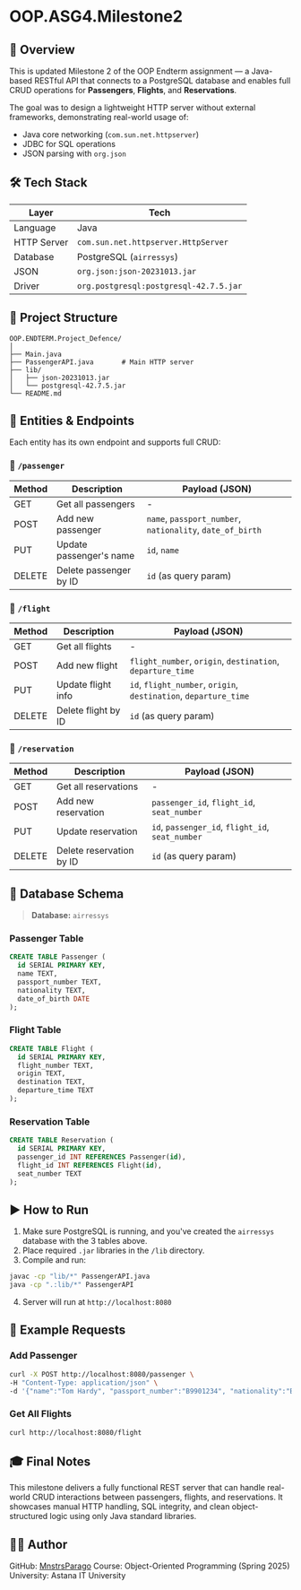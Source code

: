 # OOP.ASG4.Milestone2

## 📌 Overview

This is updated Milestone 2 of the OOP Endterm assignment — a Java-based RESTful API that connects to a PostgreSQL database and enables full CRUD operations for **Passengers**, **Flights**, and **Reservations**.

The goal was to design a lightweight HTTP server without external frameworks, demonstrating real-world usage of:
- Java core networking (`com.sun.net.httpserver`)
- JDBC for SQL operations
- JSON parsing with `org.json`

## 🛠 Tech Stack

| Layer           | Tech                              |
|----------------|-----------------------------------|
| Language        | Java                              |
| HTTP Server     | `com.sun.net.httpserver.HttpServer` |
| Database        | PostgreSQL (`airressys`)          |
| JSON            | `org.json:json-20231013.jar`      |
| Driver          | `org.postgresql:postgresql-42.7.5.jar` |

## 📂 Project Structure

```
OOP.ENDTERM.Project_Defence/
│
├── Main.java
├── PassengerAPI.java       # Main HTTP server
├── lib/
│   ├── json-20231013.jar
│   └── postgresql-42.7.5.jar
└── README.md

````

## 🧠 Entities & Endpoints

Each entity has its own endpoint and supports full CRUD:

### 🔹 `/passenger`
| Method | Description                    | Payload (JSON)                                      |
|--------|--------------------------------|-----------------------------------------------------|
| GET    | Get all passengers             | -                                                   |
| POST   | Add new passenger              | `name`, `passport_number`, `nationality`, `date_of_birth` |
| PUT    | Update passenger's name        | `id`, `name`                                        |
| DELETE | Delete passenger by ID         | `id` (as query param)                               |

### 🔹 `/flight`
| Method | Description                    | Payload (JSON)                                      |
|--------|--------------------------------|-----------------------------------------------------|
| GET    | Get all flights                | -                                                   |
| POST   | Add new flight                 | `flight_number`, `origin`, `destination`, `departure_time` |
| PUT    | Update flight info             | `id`, `flight_number`, `origin`, `destination`, `departure_time` |
| DELETE | Delete flight by ID            | `id` (as query param)                               |

### 🔹 `/reservation`
| Method | Description                    | Payload (JSON)                                      |
|--------|--------------------------------|-----------------------------------------------------|
| GET    | Get all reservations           | -                                                   |
| POST   | Add new reservation            | `passenger_id`, `flight_id`, `seat_number`          |
| PUT    | Update reservation             | `id`, `passenger_id`, `flight_id`, `seat_number`    |
| DELETE | Delete reservation by ID       | `id` (as query param)                               |

## 🧾 Database Schema

> **Database:** `airressys`

### Passenger Table
```sql
CREATE TABLE Passenger (
  id SERIAL PRIMARY KEY,
  name TEXT,
  passport_number TEXT,
  nationality TEXT,
  date_of_birth DATE
);
````

### Flight Table

```sql
CREATE TABLE Flight (
  id SERIAL PRIMARY KEY,
  flight_number TEXT,
  origin TEXT,
  destination TEXT,
  departure_time TEXT
);
```

### Reservation Table

```sql
CREATE TABLE Reservation (
  id SERIAL PRIMARY KEY,
  passenger_id INT REFERENCES Passenger(id),
  flight_id INT REFERENCES Flight(id),
  seat_number TEXT
);
```

## ▶️ How to Run

1. Make sure PostgreSQL is running, and you've created the `airressys` database with the 3 tables above.
2. Place required `.jar` libraries in the `/lib` directory.
3. Compile and run:

```bash
javac -cp "lib/*" PassengerAPI.java
java -cp ".:lib/*" PassengerAPI
```

4. Server will run at `http://localhost:8080`

## 🧪 Example Requests

### Add Passenger

```bash
curl -X POST http://localhost:8080/passenger \
-H "Content-Type: application/json" \
-d '{"name":"Tom Hardy", "passport_number":"B9901234", "nationality":"British", "date_of_birth":"1980-09-15"}'
```

### Get All Flights

```bash
curl http://localhost:8080/flight
```

## 🎓 Final Notes

This milestone delivers a fully functional REST server that can handle real-world CRUD interactions between passengers, flights, and reservations.
It showcases manual HTTP handling, SQL integrity, and clean object-structured logic using only Java standard libraries.

## 🧑‍💻 Author

GitHub: [MnstrsParago](https://github.com/MnstrsParago)
Course: Object-Oriented Programming (Spring 2025)
University: Astana IT University
